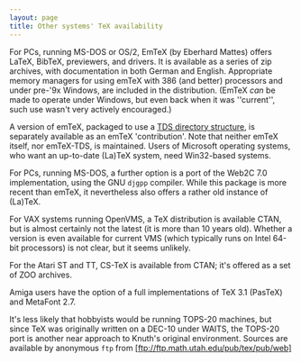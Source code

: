 ```yaml
---
layout: page
title: Other systems' TeX availability
---
```


For PCs, running MS-DOS or OS/2, EmTeX (by Eberhard
Mattes) offers LaTeX, BibTeX, previewers, and drivers.  It is
available as a series of zip archives, with documentation in both
German and English.  Appropriate memory managers for using emTeX
with 386 (and better) processors and under pre-'9x Windows, are
included in the distribution.  (EmTeX _can_ be made to operate
under Windows, but even back when it was ''current'', such use wasn't
very actively encouraged.)

A version of emTeX, packaged to use a 
[TDS directory structure](./FAQ-tds.html), is separately available as an
emTeX 'contribution'.  Note that neither emTeX itself, nor
emTeX-TDS, is maintained.  Users of Microsoft operating
systems, who want an up-to-date (La)TeX system, need Win32-based
systems.

For PCs, running MS-DOS, a further option is a port of the
Web2C&nbsp;7.0 implementation, using the GNU `djgpp`
compiler.  While this package is more recent than emTeX, it
nevertheless also offers a rather old instance of (La)TeX.

For VAX systems running OpenVMS, a TeX distribution
is available CTAN, but is almost certainly not the latest (it
is more than 10 years old).  Whether a version is even available for
current VMS (which typically runs on Intel 64-bit processors)
is not clear, but it seems unlikely.

For the Atari ST and TT, CS-TeX is available
from CTAN; it's offered as a set of ZOO archives.

Amiga users have the option of a full implementations of TeX 3.1
(PasTeX) and MetaFont 2.7.

It's less likely that hobbyists would be running TOPS-20
machines, but since TeX was originally written on a DEC-10
under WAITS, the TOPS-20 port is another near approach
to Knuth's original environment. Sources are available by anonymous
`ftp` from [ftp://ftp.math.utah.edu/pub/tex/pub/web]

